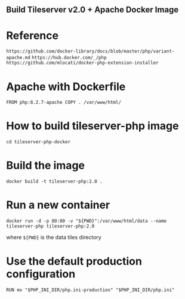 ## Build Tileserver v2.0 + Apache Docker Image

# Reference

`https://github.com/docker-library/docs/blob/master/php/variant-apache.md`
`https://hub.docker.com/_/php`
`https://github.com/mlocati/docker-php-extension-installer`

# Apache with Dockerfile

`FROM php:8.2.7-apache
COPY . /var/www/html/`

# How to build tileserver-php image

`cd tileserver-php-docker`

# Build the image

`docker build -t tileserver-php:2.0 .`

# Run a new container

`docker run -d -p 80:80 -v "${PWD}":/var/www/html/data --name tileserver-php tileserver-php:2.0`

where `${PWD}` is the data tiles directory

# Use the default production configuration

`RUN mv "$PHP_INI_DIR/php.ini-production" "$PHP_INI_DIR/php.ini"`
